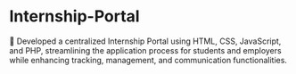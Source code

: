 # Internship-Portal
 Developed a centralized Internship Portal using HTML, CSS, JavaScript, and PHP, streamlining the application  process for students and employers while enhancing tracking, management, and communication functionalities.   
